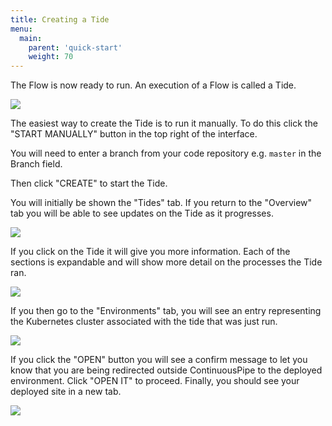 ```yaml
---
title: Creating a Tide
menu:
  main:
    parent: 'quick-start'
    weight: 70
---
```

The Flow is now ready to run. An execution of a Flow is called a Tide.

![](/images/quick-start/flow-overview-no-tide.png)

The easiest way to create the Tide is to run it manually. To do this click the "START MANUALLY" button in the top right of the interface.

You will need to enter a branch from your code repository e.g. `master` in the Branch field. 

Then click "CREATE" to start the Tide.

You will initially be shown the "Tides" tab. If you return to the "Overview" tab you will be able to see updates on the Tide as it progresses.

![](/images/quick-start/flow-overview-tide-success.png)

If you click on the Tide it will give you more information. Each of the sections is expandable and will show more detail on the processes the Tide ran.

![](/images/quick-start/flow-info-expanded.png)

If you then go to the "Environments" tab, you will see an entry representing the Kubernetes cluster associated with the tide that was just run. 

![](/images/quick-start/flow-environments-overview.png)

If you click the "OPEN" button you will see a confirm message to let you know that you are being redirected outside ContinuousPipe to the deployed environment. Click "OPEN IT" to proceed. Finally, you should see your deployed site in a new tab.

![](/images/quick-start/flow-environments-view-site.png)


